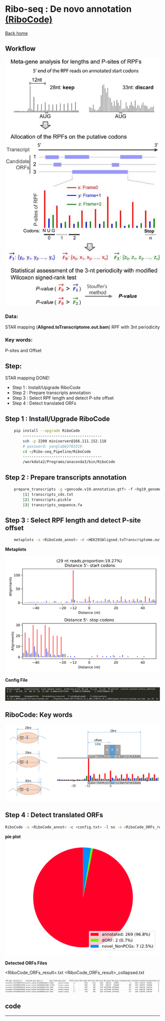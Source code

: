 # Ribo-seq : De novo annotation [(RiboCode)](https://github.com/xryanglab/RiboCode)
[Back home](../README.md)

## Workflow
![de novo](../image/a3.denovo.png)

### Data:
STAR mapping (**Aligned.toTranscriptome.out.bam**)
RPF with 3nt periodicity

### Key words:
P-sites and Offset

## Step:
STAR mapping DONE!

* Step 1 :  Install/Upgrade RiboCode
* Step 2 :  Prepare transcripts annotation
* Step 3 :  Select RPF length and detect P-site offset
* Step 4 :  Detect translated ORFs


## Step 1 :  Install/Upgrade RiboCode
```sh
	pip install --upgrade RiboCode
		------------------------------------
		ssh -p 2200 miniserver@166.111.152.118
		# password: yanglab62783319
		cd ~/Ribo-seq_Pipeline/RiboCode
		------------------------------------
		/workdata2/Programs/anaconda3/bin/RiboCode
```
## Step 2 :  Prepare transcripts annotation
```sh
	prepare_transcripts -g <gencode.v19.annotation.gtf> -f <hg19_genome.fa> -o <RiboCode_annot>
		|1| transcripts_cds.txt
		|2| transcripts.pickle
		|3| transcripts_sequence.fa
```

##  Step 3 :  Select RPF length and detect P-site offset
```sh
	metaplots -a <RiboCode_annot> -r <HEK293Aligned.toTranscriptome.out.bam>
```

**Metaplots**

![Metaplot](../image/a4.metaplot.png)

**Config File**

![Config](../image/a5.config.png)

## RiboCode: Key words

![P-site](../image/a6.psite.png)

##  Step 4 :  Detect translated ORFs

```sh
RiboCode -a <RiboCode_annot> -c <config.txt> -l no -o <RiboCode_ORFs_result>
```

**pie plot**
![pie plot](../image/a7.pie.png)

**Detected ORFs Files**

<RiboCode_ORFs_result>.txt
<RiboCode_ORFs_result>_collapsed.txt

![Detected ORF](../image/a8.detected.png)

## code

****
```sh

```









